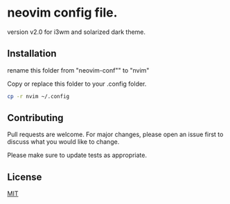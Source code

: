 # neovim config file. 

version v2.0 for i3wm and solarized dark theme.

## Installation

rename this folder from "neovim-conf"" to "nvim"

Copy or replace this folder to your .config folder.

```bash
cp -r nvim ~/.config
```

## Contributing
Pull requests are welcome. For major changes, please open an issue first to discuss what you would like to change.

Please make sure to update tests as appropriate.

## License
[MIT](https://choosealicense.com/licenses/mit/)
